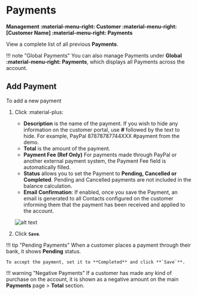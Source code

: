 # Payments

**Management :material-menu-right: Customer :material-menu-right: [Customer Name] :material-menu-right: Payments**

 View a complete list of all previous **Payments**.

!!! note "Global Payments"
    You can also manage Payments under **Global :material-menu-right: Payments**, which displays all Payments across the account.

## Add Payment

To add a new payment

1. Click :material-plus:
    + **Description** is the name of the payment.
        If you wish to hide any information on the customer portal, use **#** followed by the text to hide.
        For example, PayPal 87878787744XXX #payment from the demo.
    + **Total** is the amount of the payment.
    + **Payment Fee (Ref Only)** For payments made through PayPal or another external payment system, the Payment Fee field is automatically filled.
    + **Status** allows you to set the Payment to **Pending, Cancelled or Completed**.
    Pending and Cancelled payments are not included in the balance calculation.
    + **Email Confirmation**: If enabled, once you save the Payment, an email is generated to all Contacts configured on the customer informing them that the payment has been received and applied to the account.

    ![alt text][payments-tab]

2. Click **`Save`**.

!!! tip "Pending Payments"
    When a customer places a payment through their bank, it shows **Pending** status.

    To accept the payment, set it to **Completed** and click **`Save`**.

!!! warning "Negative Payments"
    If a customer has made any kind of purchase on the account, it is shown as a negative amount on the main **Payments** page > **Total** section.

[payments-tab]: /customer/img/53.png "Payment Tab"
